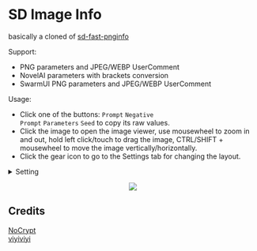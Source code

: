 # SD Image Info
basically a cloned of [sd-fast-pnginfo](https://github.com/NoCrypt/sd-fast-pnginfo)<br>

Support:
- PNG parameters and JPEG/WEBP UserComment
- NovelAI parameters with brackets conversion
- SwarmUI PNG parameters and JPEG/WEBP UserComment

Usage:
- Click one of the buttons: <code>Prompt</code> <code>Negative Prompt</code> <code>Parameters</code> <code>Seed</code> to copy its raw values.
- Click the image to open the image viewer, use mousewheel to zoom in and out, hold left click/touch to drag the image, CTRL/SHIFT + mousewheel to move the image vertically/horizontally.
- Click the gear icon to go to the Settings tab for changing the layout.


<details><summary>Setting</summary><br>

<p align="center">
  <img src="https://github.com/user-attachments/assets/8291ee77-a9ed-4b95-bed3-c3aad9acf482", max-width=1000px>
</p>
</details>

<p align="center">
  <img src="https://github.com/user-attachments/assets/b4ca2724-77db-41d5-aa06-dc92f9dfc8e2", max-width=1000px>
</p>

## Credits
[NoCrypt](https://github.com/NoCrypt)<br>
[viyiviyi](https://github.com/viyiviyi)
